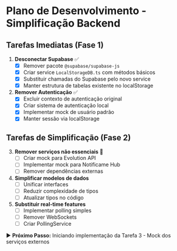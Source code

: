 # Plano de Desenvolvimento - Simplificação Backend

## Tarefas Imediatas (Fase 1)
1. **Desconectar Supabase** ✅
   - [x] Remover pacote `@supabase/supabase-js`
   - [x] Criar service `LocalStorageDB.ts` com métodos básicos
   - [x] Substituir chamadas do Supabase pelo novo service
   - [x] Manter estrutura de tabelas existente no localStorage

2. **Remover Autenticação** ✅
   - [x] Excluir contexto de autenticação original
   - [x] Criar sistema de autenticação local
   - [x] Implementar mock de usuário padrão
   - [x] Manter sessão via localStorage

## Tarefas de Simplificação (Fase 2)
3. **Remover serviços não essenciais** 🔄
   - [ ] Criar mock para Evolution API
   - [ ] Implementar mock para Notificame Hub
   - [ ] Remover dependências externas

4. **Simplificar modelos de dados**
   - [ ] Unificar interfaces
   - [ ] Reduzir complexidade de tipos
   - [ ] Atualizar tipos no código

5. **Substituir real-time features**
   - [ ] Implementar polling simples
   - [ ] Remover WebSockets
   - [ ] Criar PollingService

▶️ **Próximo Passo:** Iniciando implementação da Tarefa 3 - Mock dos serviços externos
